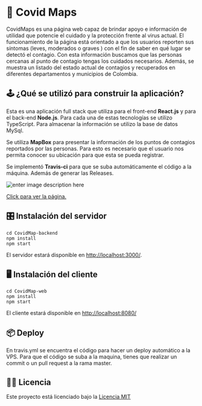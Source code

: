 
# 🔬 Covid Maps

CovidMaps es una página web capaz de brindar apoyo e información de utilidad que potencie el cuidado y la protección frente al virus actual. El funcionamiento de la página está orientado a que los usuarios reporten sus síntomas (leves, moderados o graves ) con el fin de saber en qué lugar se detectó el contagio. Con esta información buscamos que las personas cercanas al punto de contagio tengas los cuidados necesarios. Además, se muestra un listado del estado actual de contagios y recuperados en diferentes departamentos y municipios de Colombia.

## 🕹 ¿Qué se utilizó para construir la aplicación?

Esta es una aplicación full stack que utiliza para el front-end **React.js** y para el back-end **Node.js**. Para cada una de estas tecnologías se utilizo TypeScript. Para almacenar la información se utilizo la base de datos MySql. 

Se utiliza **MapBox** para presentar la información de los puntos de contagios reportados por las personas. Para esto es necesario que el usuario nos permita conocer su ubicación para que esta se pueda registrar.

Se implementó **Travis-ci** para que se suba automáticamente el código a la máquina. Además de generar las Releases.

![enter image description here](https://assets.covidmaps.media/images/map.png)

[Click para ver la página.](https://covidmaps.media/)

## 🎛 Instalación del servidor 

    cd CovidMap-backend
    npm install
    npm start

El servidor estará disponible en [http://localhost:3000/](http://localhost:3000/). 

## 🖥 Instalación del cliente

    cd CovidMap-web
    npm install
    npm start

El cliente estará disponible en [http://localhost:8080/](http://localhost:8080/)

## 📦 Deploy 
En travis.yml se encuentra el código para hacer un deploy automático a la VPS. Para que el código se suba a la maquina, tienes que realizar un commit o un pull request a la rama master.

## 👮‍♂️ Licencia

Este proyecto está licenciado bajo la [Licencia MIT](https://github.com/Boogst/covidmaps-full-stack-application/blob/master/LICENSE)
